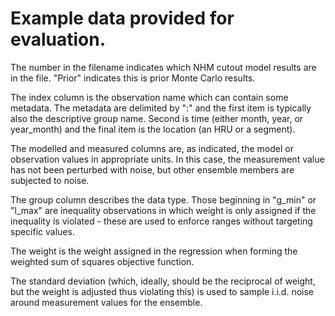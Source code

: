 # Example data provided for evaluation.

The number in the filename indicates which NHM cutout model results are in the file. "Prior" indicates this is prior Monte Carlo results.

The index column is the observation name which can contain some metadata. The metadata are delimited by ":" and the first item is typically also the descriptive group name. Second is time (either month, year, or year_month) and the final item is the location (an HRU or a segment).

The modelled and measured columns are, as indicated, the model or observation values in appropriate units. In this case, the measurement value has not been perturbed with noise, but other ensemble members are subjected to noise.

The group column describes the data type. Those beginning in "g_min" or "l_max" are inequality observations in which weight is only assigned if the inequality is violated - these are used to enforce ranges without targeting specific values.

The weight is the weight assigned in the regression when forming the weighted sum of squares objective function.

The standard deviation (which, ideally, should be the reciprocal of weight, but the weight is adjusted thus violating this) is used to sample i.i.d. noise around measurement values for the ensemble.
